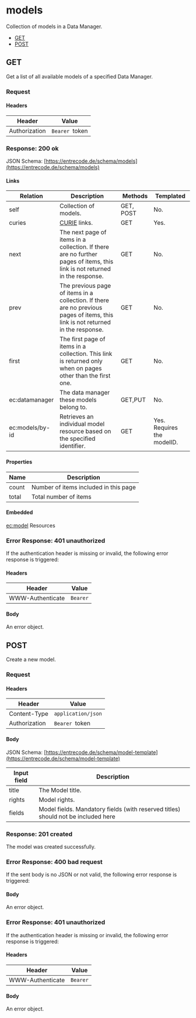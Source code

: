 # models 
Collection of models in a Data Manager.

* [GET](#get)   
* [POST](#post)

## GET
Get a list of all available models of a specified Data Manager.

### Request

#### Headers
|Header|Value|
|------|-----|
|Authorization|`Bearer `token|

### Response: 200 ok

JSON Schema: [https://entrecode.de/schema/models](https://entrecode.de/schema/models)

#### Links
| Relation     | Description     | Methods     | Templated     |
|--------------|-----------------|-------------|---------------|
|self          |Collection of models.|GET, POST|No.          |
|curies        |[CURIE](http://www.w3.org/TR/curie/) links. | GET | Yes.|
|next          |The next page of items in a collection. If there are no further pages of items, this link is not returned in the response.|GET|No.|
|prev          |The previous page of items in a collection. If there are no previous pages of items, this link is not returned in the response.|GET|No.|
|first|The first page of items in a collection. This link is returned only when on pages other than the first one.|GET|No.
|ec:datamanager|The data manager these models belong to.|GET,PUT|No.|
|ec:models/by-id |Retrieves an individual model resource based on the specified identifier. |GET|Yes. Requires the modelID.


#### Properties
| Name         | Description     |
|--------------|-----------------|
|count         |Number of items included in this page|
|total         |Total number of items |

#### Embedded

[ec:model](../model) Resources

### Error Response: 401 unauthorized
If the authentication header is missing or invalid, the following error response is triggered:

#### Headers
|Header|Value|
|------|-----|
|WWW-Authenticate|`Bearer`|

#### Body
An error object.



## POST
Create a new model. 

### Request

#### Headers
|Header|Value|
|------|-----|
|Content-Type|`application/json`|
|Authorization|`Bearer `token|

#### Body

JSON Schema: [https://entrecode.de/schema/model-template](https://entrecode.de/schema/model-template)

|Input field     |Description        |
|----------------|-------------------|
|title           |The Model title.
|rights          |Model rights.
|fields          |Model fields. Mandatory fields (with reserved titles) should not be included here


### Response: 201 created

The model was created successfully.

### Error Response: 400 bad request

If the sent body is no JSON or not valid, the following error response is triggered:

#### Body
An error object.


### Error Response: 401 unauthorized

If the authentication header is missing or invalid, the following error response is triggered:

#### Headers
|Header|Value|
|------|-----|
|WWW-Authenticate|`Bearer`|

#### Body
An error object.